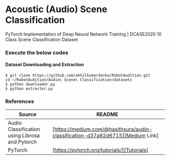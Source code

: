 # Acoustic (Audio) Scene Classification
PyTorch Implementation of Deep Neural Network Training | DCASE2020 10 Class Scene Classification Dataset

### Execute the below codes

#### Dataset Downloading and Extraction

```
$ git clone https://github.com/akhilkumardonka/RobotAudition.git
cd ~/RobotAudition/Audio\ Scene\ Classification/datasets
$ python downloader.py
$ python extracter.py
```

### References

| Source | README |
| ------ | ------ |
| Audio Classification using Librosa and Pytorch | [https://medium.com/@hasithsura/audio-classification-d37a82d6715][Medium Link] |
| PyTorch | [https://pytorch.org/tutorials/][Tutorials] |
